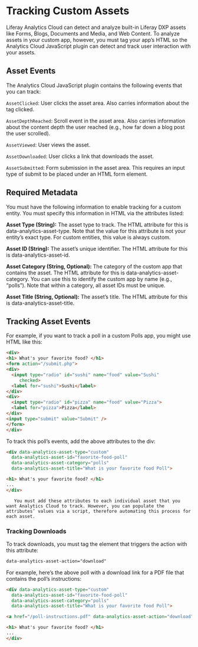 # Tracking Custom Assets

Liferay Analytics Cloud can detect and analyze built-in Liferay DXP assets like Forms, Blogs, Documents and Media, and Web Content. To analyze assets in your custom app, however, you must tag your app’s HTML so the Analytics Cloud JavaScript plugin can detect and track user interaction with your assets.

## Asset Events

The Analytics Cloud JavaScript plugin contains the following events that you can track:

`AssetClicked`: User clicks the asset area. Also carries information about the tag clicked.

`AssetDepthReached`: Scroll event in the asset area. Also carries information about the content depth the user reached (e.g., how far down a blog post the user scrolled).

`AssetViewed`: User views the asset.

`AssetDownloaded`: User clicks a link that downloads the asset.

`AssetSubmitted`: Form submission in the asset area. This requires an input type of submit to be placed under an HTML form element.

## Required Metadata

You must have the following information to enable tracking for a custom entity. You must specify this information in HTML via the attributes listed:

**Asset Type (String):** The asset type to track. The HTML attribute for this is data-analytics-asset-type. Note that the value for this attribute is not your entity’s exact type. For custom entities, this value is always custom.

**Asset ID (String):** The asset’s unique identifier. The HTML attribute for this is data-analytics-asset-id.

**Asset Category (String, Optional):** The category of the custom app that contains the asset. The HTML attribute for this is data-analytics-asset-category. You can use this to identify the custom app by name (e.g., “polls”). Note that within a category, all asset IDs must be unique.

**Asset Title (String, Optional):** The asset’s title. The HTML attribute for this is data-analytics-asset-title.

## Tracking Asset Events

For example, if you want to track a poll in a custom Polls app, you might use HTML like this:

```html
<div>
<h1> What's your favorite food? </h1>
<form action="/submit.php">
<div>
  <input type="radio" id="sushi" name="food" value="Sushi"
     checked>
  <label for="sushi">Sushi</label>
</div>
<div>
  <input type="radio" id="pizza" name="food" value="Pizza">
  <label for="pizza">Pizza</label>
</div>
<input type="submit" value="Submit" />
</form>
</div>
```

To track this poll’s events, add the above attributes to the div:

```html
<div data-analytics-asset-type="custom"
  data-analytics-asset-id="favorite-food-poll"
  data-analytics-asset-category="polls"
  data-analytics-asset-title="What is your favorite food Poll">

<h1> What's your favorite food? </h1>
...
</div>
```

```note::
   You must add these attributes to each individual asset that you want Analytics Cloud to track. However, you can populate the attributes’ values via a script, therefore automating this process for each asset.
```

### Tracking Downloads

To track downloads, you must tag the element that triggers the action with this attribute:

```html
data-analytics-asset-action="download"
```

For example, here’s the above poll with a download link for a PDF file that contains the poll’s instructions:

```html
<div data-analytics-asset-type="custom"
  data-analytics-asset-id="favorite-food-poll"
  data-analytics-asset-category="polls"
  data-analytics-asset-title="What is your favorite food Poll">

<a href="/poll-instructions.pdf" data-analytics-asset-action="download">Download the Poll Instructions </a>

<h1> What's your favorite food? </h1>
...
</div>
```
